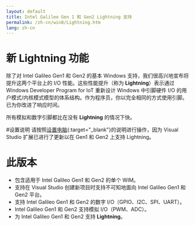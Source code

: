 ```yaml
---
layout: default
title: Intel Galileo Gen 1 和 Gen2 Lightning 支持
permalink: /zh-cn/win8/Lightning.htm
lang: zh-cn
---
```


# 新 Lightning 功能
除了对 Intel Galileo Gen1 和 Gen2 的基本 Windows 支持，我们很高兴地宣布将提升这两个平台上的 I/O 性能。这些性能提升（称为 **Lightning**）表示通过 Windows Developer Program for IoT 重新设计 Windows 中引脚硬件 I/O 的用户模式/内核模式模型的体系结构。作为程序员，你以完全相同的方式使用引脚。已为你改进了响应时间。

所有模拟和数字引脚都比在没有 **Lightning** 的情况下快。

#设置说明
请按照[设置电脑](SetupPC.htm){:target="_blank"}的说明进行操作，因为 Visual Studio 扩展已进行了更新以在 Gen1 和 Gen2 上支持 Lightning。

# 此版本
* 包含适用于 Intel Galileo Gen1 和 Gen2 的单个 WIM。
* 支持在 Visual Studio 创建新项目时支持不可知地面向 Intel Galileo Gen1 和 Gen2 平台。
* 支持 Intel Galileo Gen1 和 Gen2 的数字 I/O（GPIO、I2C、SPI、UART）。
* Intel Galileo Gen1 和 Gen2 支持模拟 I/O（PWM、ADC）。
* 为 Intel Galileo Gen1 和 Gen2 支持 **Lightning**。
